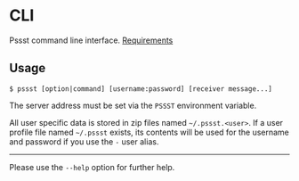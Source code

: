 CLI
===
Pssst command line interface. [Requirements](pssst.pip)

Usage
-----
```
$ pssst [option|command] [username:password] [receiver message...]
```

The server address must be set via the `PSSST` environment variable.

All user specific data is stored in zip files named `~/.pssst.<user>`.
If a user profile file named `~/.pssst` exists, its contents will be 
used for the username and password if you use the `-` user alias.

----
Please use the `--help` option for further help.
